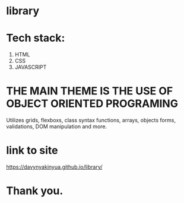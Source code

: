 # library

# Tech stack: 
1. HTML 
2. CSS 
3. JAVASCRIPT

# THE MAIN THEME IS THE USE OF OBJECT ORIENTED PROGRAMING
Utilizes grids, flexboxs, class syntax functions, arrays, objects
forms, validations, DOM manipulation and more.

# link to site

https://davynyakinyua.github.io/library/

# Thank you.
